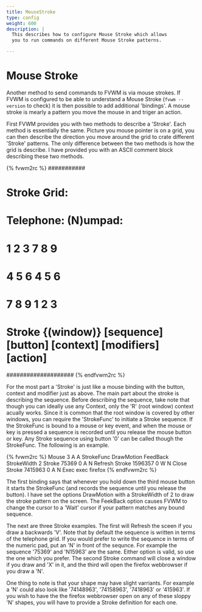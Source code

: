 ```yaml
---
title: MouseStroke
type: config
weight: 600
description: |
  This describes how to configure Mouse Stroke which allows
  you to run commands on different Mouse Stroke patterns.

---
```


Mouse Stroke
============

Another method to send commands to FVWM is via mouse strokes.
If FVWM is configured to be able to understand a Mouse Stroke
(`fvwm --version` to check)
it is then possible to add additional 'bindings'. A mouse stroke is mearly
a pattern you move the mouse in and triger an action.

First FVWM provides you with two methods to describe a 'Stroke'.
Each method is essentially the same. Picture you mouse pointer is on a grid,
you can then describe the direction you move around the grid to crate different
'Stroke' patterns. The only difference between the two methods is how the
grid is describe. I have provided you with an ASCII comment block describing
these two methods.

{% fvwm2rc %}
###########
# Stroke Grid:
#   Telephone:  (N)umpad:
#     1 2 3      7 8 9
#     4 5 6      4 5 6
#     7 8 9      1 2 3
#
#  Stroke {(window)} [sequence] [button] [context] [modifiers] [action]
####################
{% endfvwm2rc %}

For the most part a 'Stroke' is just like a mouse binding with the button, context
and modifier just as above. The main part about the stroke is describing the sequence.
Before describing the sequence, take note that though you can ideally use any Context,
only the 'R' (root window) context acually works. Since it is common that the root
window is covered by other windows, you can require the 'StrokeFunc' to initiate a
Stroke sequence. If the StrokeFunc is bound to a mouse or key event, and when
the mouse or key is pressed a sequence is recorded until you release the mouse button or key.
Any Stroke sequence using button '0' can be called though the StrokeFunc.
The following is an example.

{% fvwm2rc %}
Mouse 3 A A StrokeFunc DrawMotion FeedBack StrokeWidth 2
Stroke 75369 0 A N Refresh
Stroke 1596357 0 W N Close
Stroke 7415963 0 A N Exec exec firefox
{% endfvwm2rc %}

The first binding says that whenever you hold down the third mouse button it
starts the StrokeFunc (and records the sequence until you release the button).
I have set the options DrawMotion with a StrokeWidth of 2
to draw the stroke pattern on the screen. The FeekBack option causes FVWM to change
the cursor to a 'Wait' cursor if your pattern matches any bound sequence.

The next are three Stroke examples. The first will Refresh the sceen
if you draw a backwards 'V'. Note that by default the sequence is written
in terms of the telephone grid. If you would prefer to write the sequence
in terms of the numeric pad, put an 'N' in front of the sequnce. For example
the sequence '75369' and 'N15963' are the same. Either option is valid,
so use the one which you prefer. The second Stroke command will close
a window if you draw and 'X' in it, and the third will open the firefox
webbrowser if you draw a 'N'.

One thing to note is that your shape may have slight
varriants. For example a 'N' could also look like '74148963', '74158963', '7418963'
or '415963'. If you wish to have the the firefox webbrowser open
on any of these sloppy 'N' shapes, you will have to provide a Stroke
definition for each one.


